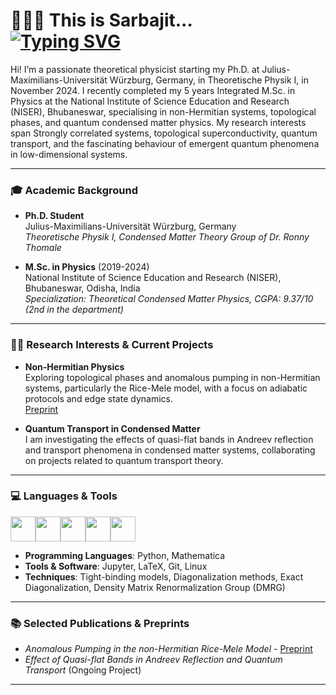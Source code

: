 <h1> 👨‍🔬💡  This is Sarbajit...
<br/>
<a href="https://git.io/typing-svg"><img src="https://readme-typing-svg.demolab.com?font=Helvetica+Neue&size=32&duration=1000&pause=1000&color=2196F3&width=435&lines=Theoretical+Physicist_;Condensed+Matter+Researcher_;Topologically+Protected;" alt="Typing SVG" /></a>
</h1>

Hi! I’m a passionate theoretical physicist starting my Ph.D. at Julius-Maximilians-Universität Würzburg, Germany, in Theoretische Physik I, in November 2024. I recently completed my 5 years Integrated M.Sc. in Physics at the National Institute of Science Education and Research (NISER), Bhubaneswar, specialising in non-Hermitian systems, topological phases, and quantum condensed matter physics. My research interests span Strongly correlated systems, topological superconductivity, quantum transport, and the fascinating behaviour of emergent quantum phenomena in low-dimensional systems.

---

### 🎓 Academic Background
- **Ph.D. Student**  
  Julius-Maximilians-Universität Würzburg, Germany  
  *Theoretische Physik I, Condensed Matter Theory Group of Dr. Ronny Thomale*
  
- **M.Sc. in Physics** (2019-2024)  
  National Institute of Science Education and Research (NISER), Bhubaneswar, Odisha, India  
  *Specialization: Theoretical Condensed Matter Physics,*
  *CGPA: 9.37/10 (2nd in the department)*
  

---

### 🧑‍🔬 Research Interests & Current Projects
- **Non-Hermitian Physics**  
  Exploring topological phases and anomalous pumping in non-Hermitian systems, particularly the Rice-Mele model, with a focus on adiabatic protocols and edge state dynamics.  
  [Preprint](https://arxiv.org/abs/2110.06797)
  
- **Quantum Transport in Condensed Matter**  
  I am investigating the effects of quasi-flat bands in Andreev reflection and transport phenomena in condensed matter systems, collaborating on projects related to quantum transport theory.

---

### 💻 Languages & Tools
<div style="display: flex; flex-direction: row;">

<img src="https://cdn.jsdelivr.net/gh/devicons/devicon/icons/python/python-original.svg" height=40 width=40 />
<img src="https://cdn.jsdelivr.net/gh/devicons/devicon/icons/jupyter/jupyter-original.svg" height=40 width=40 />
<img src="https://cdn.jsdelivr.net/gh/devicons/devicon/icons/matlab/matlab-original.svg" height=40 width=40 />
<img src="https://cdn.jsdelivr.net/gh/devicons/devicon/icons/linux/linux-original.svg" height=40 width=40 />
<img src="https://cdn.jsdelivr.net/gh/devicons/devicon/icons/git/git-original.svg" height=40 width=40 />
</div>

- **Programming Languages**: Python, Mathematica  
- **Tools & Software**: Jupyter, LaTeX, Git, Linux  
- **Techniques**: Tight-binding models, Diagonalization methods, Exact Diagonalization, Density Matrix Renormalization Group (DMRG)

---

### 📚 Selected Publications & Preprints
- *Anomalous Pumping in the non-Hermitian Rice-Mele Model* - [Preprint](https://arxiv.org/abs/2110.06797)  
- *Effect of Quasi-flat Bands in Andreev Reflection and Quantum Transport* (Ongoing Project)

---

